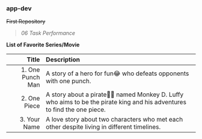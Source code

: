 ### app-dev
~~First Repository~~

>*06 Task Performance*

**List of Favorite Series/Movie**  

| Title | Description | 
| ----------------:  | :------------------  |  
|1. One Punch Man | A story of a hero for fun:joy: who defeats opponents with one punch.|
|2. One Piece | A story about a pirate🏴‍☠️ named Monkey D. Luffy who aims to be the pirate king and his adventures to find the one piece. |
|3. Your Name | A love story about two characters who met each other despite living in different timelines.|
